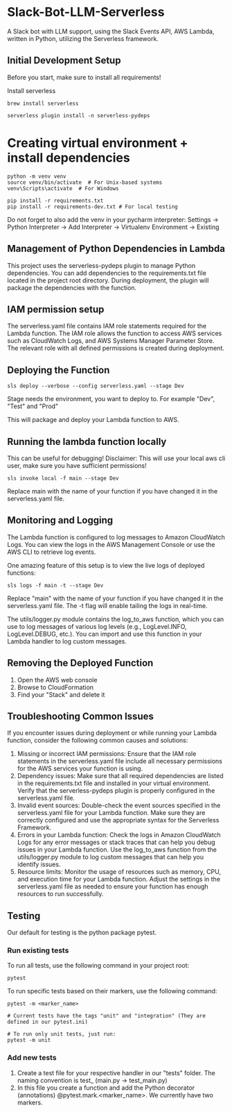 # Slack-Bot-LLM-Serverless
A Slack bot with LLM support, using the Slack Events API, AWS Lambda, written in Python, utilizing the Serverless framework.

## Initial Development Setup

Before you start, make sure to install all requirements!

Install serverless

```
brew install serverless

serverless plugin install -n serverless-pydeps
```

# Creating virtual environment + install dependencies

```
python -m venv venv
source venv/bin/activate  # For Unix-based systems
venv\Scripts\activate  # For Windows

pip install -r requirements.txt
pip install -r requirements-dev.txt # For local testing
```


Do not forget to also add the venv in your pycharm interpreter:
Settings -> Python Interpreter -> Add Interpreter -> Virtualenv Environment -> Existing

## Management of Python Dependencies in Lambda

This project uses the serverless-pydeps plugin to manage Python dependencies.
You can add dependencies to the requirements.txt file located in the project root directory.
During deployment, the plugin will package the dependencies with the function.


## IAM permission setup

The serverless.yaml file contains IAM role statements required for the Lambda function.
The IAM role allows the function to access AWS services such as CloudWatch Logs, and AWS Systems Manager Parameter Store.
The relevant role with all defined permissions is created during deployment.

## Deploying the Function

```
sls deploy --verbose --config serverless.yaml --stage Dev

```
Stage needs the environment, you want to deploy to. 
For example "Dev", "Test" and "Prod"

This will package and deploy your Lambda function to AWS.

## Running the lambda function locally

This can be useful for debugging!
Disclaimer: This will use your local aws cli user, make sure you have sufficient permissions!

```
sls invoke local -f main --stage Dev
```
Replace main with the name of your function if you have changed it in the serverless.yaml file.

## Monitoring and Logging

The Lambda function is configured to log messages to Amazon CloudWatch Logs.
You can view the logs in the AWS Management Console or use the AWS CLI to retrieve log events.

One amazing feature of this setup is to view the live logs of deployed functions:

```
sls logs -f main -t --stage Dev 
```

Replace "main" with the name of your function if you have changed it in the serverless.yaml file. The -t flag will enable tailing the logs in real-time.

The utils/logger.py module contains the log_to_aws function, which you can use to log messages of various log levels (e.g., LogLevel.INFO, LogLevel.DEBUG, etc.).
You can import and use this function in your Lambda handler to log custom messages.


## Removing the Deployed Function

1) Open the AWS web console
2) Browse to CloudFormation
3) Find your "Stack" and delete it


## Troubleshooting Common Issues
If you encounter issues during deployment or while running your Lambda function, consider the following common causes and solutions:

1) Missing or incorrect IAM permissions: Ensure that the IAM role statements in the serverless.yaml file include all necessary permissions for the AWS services your function is using.
2) Dependency issues: Make sure that all required dependencies are listed in the requirements.txt file and installed in your virtual environment. Verify that the serverless-pydeps plugin is properly configured in the serverless.yaml file.
3) Invalid event sources: Double-check the event sources specified in the serverless.yaml file for your Lambda function. Make sure they are correctly configured and use the appropriate syntax for the Serverless Framework.
4) Errors in your Lambda function: Check the logs in Amazon CloudWatch Logs for any error messages or stack traces that can help you debug issues in your Lambda function. Use the log_to_aws function from the utils/logger.py module to log custom messages that can help you identify issues.
5) Resource limits: Monitor the usage of resources such as memory, CPU, and execution time for your Lambda function. Adjust the settings in the serverless.yaml file as needed to ensure your function has enough resources to run successfully.


## Testing

Our default for testing is the python package pytest.

### Run existing tests

To run all tests, use the following command in your project root:

```
pytest
```

To run specific tests based on their markers, use the following command:

```
pytest -m <marker_name>

# Current tests have the tags "unit" and "integration" (They are defined in our pytest.ini)

# To run only unit tests, just run:
pytest -m unit

```

### Add new tests

1) Create a test file for your respective handler in our "tests" folder. The naming convention is test_<handlername> (main.py -> test_main.py)
2) In this file you create a function and add the Python decorator (annotations) @pytest.mark.<marker_name>. We currently have two markers.